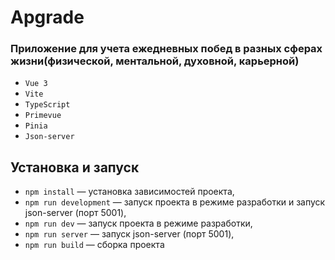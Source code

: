 # Apgrade

### Приложение для учета ежедневных побед в разных сферах жизни(физической, ментальной, духовной, карьерной)

- `Vue 3`
- `Vite`
- `TypeScript`
- `Primevue`
- `Pinia`
- `Json-server`

## Установка и запуск

- `npm install` — установка зависимостей проекта,
- `npm run development` — запуск проекта в режиме разработки и запуск json-server (порт 5001),
- `npm run dev` — запуск проекта в режиме разработки,
- `npm run server` — запуск json-server (порт 5001),
- `npm run build` — cборка проекта
